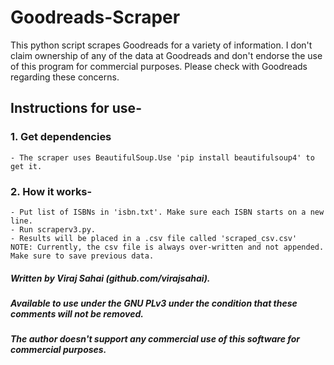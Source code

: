# Goodreads-Scraper
This python script scrapes Goodreads for a variety of information. I don't claim ownership of any of the data at Goodreads and don't endorse the use of this program for commercial purposes. Please check with Goodreads regarding these concerns.

## Instructions for use-

### 1. Get dependencies
	- The scraper uses BeautifulSoup.Use 'pip install beautifulsoup4' to get it.

### 2. How it works-
	- Put list of ISBNs in 'isbn.txt'. Make sure each ISBN starts on a new line.
	- Run scraperv3.py.
	- Results will be placed in a .csv file called 'scraped_csv.csv'
	NOTE: Currently, the csv file is always over-written and not appended. Make sure to save previous data.

##### Written by Viraj Sahai (github.com/virajsahai).
##### Available to use under the GNU PLv3 under the condition that these comments will not be removed.
##### The author doesn't support any commercial use of this software for commercial purposes.
